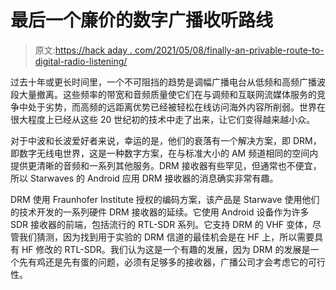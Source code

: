 # 最后一个廉价的数字广播收听路线

> 原文:[https://hack aday . com/2021/05/08/finally-an-privable-route-to-digital-radio-listening/](https://hackaday.com/2021/05/08/finally-an-inexpensive-route-to-digital-radio-listening/)

过去十年或更长时间里，一个不可阻挡的趋势是调幅广播电台从低频和高频广播波段大量撤离。这些频率的带宽和音频质量使它们在与调频和互联网流媒体服务的竞争中处于劣势，而高频的远距离优势已经被轻松在线访问海外内容所削弱。世界在很大程度上已经从这些 20 世纪初的技术中走了出来，让它们变得越来越小众。

对于中波和长波爱好者来说，幸运的是，他们的衰落有一个解决方案，即 DRM，即数字无线电世界，这是一种数字方案，在与标准大小的 AM 频道相同的空间内提供更清晰的音频和一系列其他服务。DRM 接收器有些罕见，但通常也不便宜，所以 Starwaves 的 Android 应用 DRM 接收器的消息确实非常有趣。

DRM 使用 Fraunhofer Institute 授权的编码方案，该产品是 Starwave 使用他们的技术开发的一系列硬件 DRM 接收器的延续。它使用 Android 设备作为许多 SDR 接收器的前端，包括流行的 RTL-SDR 系列。它支持 DRM 的 VHF 变体，尽管我们猜测，因为找到用于实验的 DRM 信道的最佳机会是在 HF 上，所以需要具有 HF 修改的 RTL-SDR。我们认为这是一个有趣的发展，因为 DRM 的发展是一个先有鸡还是先有蛋的问题，必须有足够多的接收器，广播公司才会考虑它的可行性。